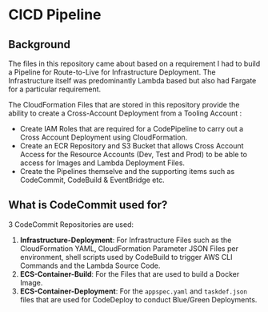 # CICD Pipeline

## Background
The files in this repository came about based on a requirement I had to build a Pipeline for Route-to-Live for Infrastructure Deployment. The Infrastructure itself was predominantly Lambda based but also had Fargate for a particular requirement.

The CloudFormation Files that are stored in this repository provide the ability to create a Cross-Account Deployment from a Tooling Account :
*   Create IAM Roles that are required for a CodePipeline to carry out a Cross Account Deployment using CloudFormation.
*   Create an ECR Repository and S3 Bucket that allows Cross Account Access for the Resource Accounts (Dev, Test and Prod) to be able to access for Images and Lambda Deployment Files.
*   Create the Pipelines themselve and the supporting items such as CodeCommit, CodeBuild & EventBridge etc.

## What is CodeCommit used for?
3 CodeCommit Repositories are used:
1.  **Infrastructure-Deployment**: For Infrastructure Files such as the CloudFormation YAML, CloudFormation Parameter JSON Files per environment, shell scripts used by CodeBuild to trigger AWS CLI Commands and the Lambda Source Code.
2.  **ECS-Container-Build**: For the Files that are used to build a Docker Image.
3.  **ECS-Container-Deployment**: For the `appspec.yaml` and `taskdef.json` files that are used for CodeDeploy to conduct Blue/Green Deployments.

